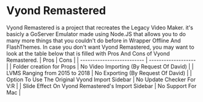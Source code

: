 # Vyond Remastered
Vyond Remastered is a project that recreates the Legacy Video Maker. it's basicly a GoServer Emulator made using Node.JS that allows you to do
many more things that you couldn't do before in Wrapper Offline And FlashThemes. In case you don't want Vyond Remastered, you may want to look at the 
table below that is filled with Pros And Cons of Vyond Remastered.
|     Pros     |     Cons     |
| -------------------------- | ------------------- |
| Folder creation for Props  | No Video Importing (By Request Of David) |
| LVMS Ranging from 2015 to 2018  | No Exporting (By Request Of David) |
| Option To Use The Original Vyond Import Sidebar | No Update Checker For V:R |
| Slide Effect On Vyond Remastered's Import Sidebar | No Support For Mac |
